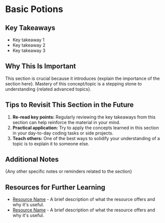 
# Basic Potions

## Key Takeaways

- Key takeaway 1
- Key takeaway 2
- Key takeaway 3

## Why This Is Important

This section is crucial because it introduces {explain the importance of the section here}. Mastery of this concept/topic is a stepping stone to understanding {related advanced topics}.

## Tips to Revisit This Section in the Future

1. **Re-read key points:** Regularly reviewing the key takeaways from this section can help reinforce the material in your mind.
2. **Practical application:** Try to apply the concepts learned in this section in your day-to-day coding tasks or side projects.
3. **Teach others:** One of the best ways to solidify your understanding of a topic is to explain it to someone else.

## Additional Notes

{Any other specific notes or reminders related to the section}

## Resources for Further Learning

- [Resource Name](link) - A brief description of what the resource offers and why it's useful.
- [Resource Name](link) - A brief description of what the resource offers and why it's useful.

